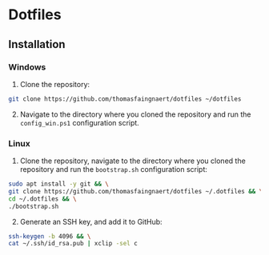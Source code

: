 # Dotfiles

## Installation

### Windows

1. Clone the repository:

```bash
git clone https://github.com/thomasfaingnaert/dotfiles ~/dotfiles
```

2. Navigate to the directory where you cloned the repository and run the `config_win.ps1` configuration script.

### Linux

1. Clone the repository, navigate to the directory where you cloned the repository and run the `bootstrap.sh` configuration script:

```bash
sudo apt install -y git && \
git clone https://github.com/thomasfaingnaert/dotfiles ~/.dotfiles && \
cd ~/.dotfiles && \
./bootstrap.sh
```

2. Generate an SSH key, and add it to GitHub:

```bash
ssh-keygen -b 4096 && \
cat ~/.ssh/id_rsa.pub | xclip -sel c
```
